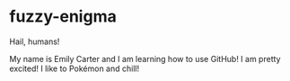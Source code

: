 # fuzzy-enigma

Hail, humans!

My name is Emily Carter and I am learning how to use GitHub!  I am pretty excited!
I like to Pokémon and chill!
